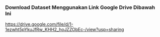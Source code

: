### Download Dataset Menggunakan Link Google Drive Dibawah Ini

https://drive.google.com/file/d/1-1ezwht5pYkuJfRw_KHH2_hoJZZObEc-/view?usp=sharing 
